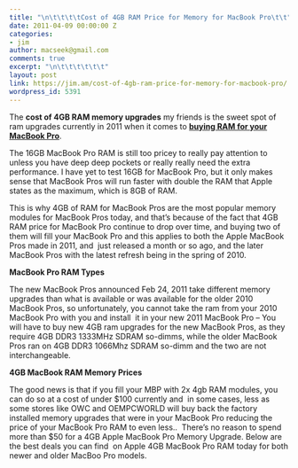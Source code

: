 ```yaml
---
title: "\n\t\t\t\tCost of 4GB RAM Price for Memory for MacBook Pro\t\t"
date: 2011-04-09 00:00:00 Z
categories:
- jim
author: macseek@gmail.com
comments: true
excerpt: "\n\t\t\t\t\t\t"
layout: post
link: https://jim.am/cost-of-4gb-ram-price-for-memory-for-macbook-pro/
wordpress_id: 5391
---
```


The **cost of 4GB RAM memory upgrades** my friends is the sweet spot of ram upgrades currently in 2011 when it comes to **[buying RAM for your MacBook Pro](http://www.amazon.com/gp/product/B001PS9UKW/ref=as_li_ss_tl?ie=UTF8&tag=ramseeker-20&linkCode=as2&camp=1789&creative=390957&creativeASIN=B001PS9UKW)**.




The 16GB MacBook Pro RAM is still too pricey to really pay attention to unless you have deep deep pockets or really really need the extra performance. I have yet to test 16GB for MacBook Pro, but it only makes sense that MacBook Pros will run faster with double the RAM that Apple states as the maximum, which is 8GB of RAM.




This is why 4GB of RAM for MacBook Pros are the most popular memory modules for MacBook Pros today, and that’s because of the fact that 4GB RAM price for MacBook Pro continue to drop over time, and buying two of them will fill your MacBook Pro and this applies to both the Apple MacBook Pros made in 2011, and  just released a month or so ago, and the later MacBook Pros with the latest refresh being in the spring of 2010.




**MacBook Pro RAM Types**




The new MacBook Pros announced Feb 24, 2011 take different memory upgrades than what is available or was available for the older 2010 MacBook Pros, so unfortunately, you cannot take the ram from your 2010 MacBook Pro with you and install  it in your new 2011 MacBook Pro – You will have to buy new 4GB ram upgrades for the new MacBook Pros, as they require 4GB DDR3 1333MHz SDRAM so-dimms, while the older MacBook Pros ran on 4GB DDR3 1066Mhz SDRAM so-dimm and the two are not interchangeable.




**4GB MacBook RAM Memory Prices**




The good news is that if you fill your MBP with 2x 4gb RAM modules, you can do so at a cost of under $100 currently and  in some cases, less as some stores like OWC and OEMPCWORLD will buy back the factory installed memory upgrades that were in your MacBook Pro reducing the price of your MacBook Pro RAM to even less..  There’s no reason to spend more than $50 for a 4GB Apple MacBook Pro Memory Upgrade. Below are the best deals you can find  on Apple 4GB MacBook Pro RAM today for both newer and older MacBoo Pro models.


		
